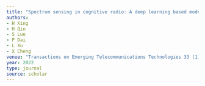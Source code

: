 ```yaml
---
title: "Spectrum sensing in cognitive radio: A deep learning based model"
authors:
- H Xing
- H Qin
- S Luo
- P Dai
- L Xu
- X Cheng
venue: "Transactions on Emerging Telecommunications Technologies 33 (1), e4388, 2022"
year: 2022
type: journal
source: scholar
---
```

